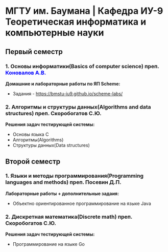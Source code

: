 # МГТУ им. Баумана | Кафедра ИУ-9 Теоретическая информатика и компьютерные науки

## Первый семестр

### 1. **Основы информатики(Basics of computer science) преп. <span style="color:blue">Коновалов А.В.</span>**
**Домашние и лабораторные работы по ЯП Scheme:**
- Задания - https://bmstu-iu9.github.io/scheme-labs/

### 2. **Алгоритмы и структуры данных(Algorithms and data structures) преп. Скоробогатов С.Ю.**
**Решения задач тестирующей системы:**
- Основы языка С
- Алгоритмы(Algorithms)
- Структуры данных(Data structures)

## Второй семестр

### 1. **Языки и методы программирования(Programming languages ​​and methods) преп. Посевин Д.П.**
**Лабораторные работы + дополнительные задаия:**
- Объектно ориентированное программирование на языке Java
		
### 2. **Дискретная математика(Discrete math) преп. Скоробогатов С.Ю.**
**Решения задач тестирующей системы:**
- Программирование на языке Go
		
	



